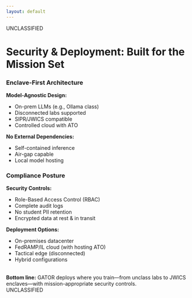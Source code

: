 ```yaml
---
layout: default
---
```


<style src="../style.css"></style>

<div class="classification-header">UNCLASSIFIED</div>

# **Security & Deployment: Built for the Mission Set**

<div class="grid-cols-2 mt-2">

<div class="gator-card">

<h3 class="mb-1"><i data-lucide="shield" class="lucide-icon"></i> Enclave-First Architecture</h3>
<div class="text-sm">

**Model-Agnostic Design:**
<ul class="compact-list">
<li>On-prem LLMs (e.g., Ollama class)</li>
<li>Disconnected labs supported</li>
<li>SIPR/JWICS compatible</li>
<li>Controlled cloud with ATO</li>
</ul>

**No External Dependencies:**
<ul class="compact-list">
<li>Self-contained inference</li>
<li>Air-gap capable</li>
<li>Local model hosting</li>
</ul>
</div>

</div>

<div class="gator-card">

<h3 class="mb-1"><i data-lucide="shield-check" class="lucide-icon"></i> Compliance Posture</h3>
<div class="text-sm">

**Security Controls:**
<ul class="compact-list">
<li>Role-Based Access Control (RBAC)</li>
<li>Complete audit logs</li>
<li>No student PII retention</li>
<li>Encrypted data at rest & in transit</li>
</ul>

**Deployment Options:**
<ul class="compact-list">
<li>On-premises datacenter</li>
<li>FedRAMP/IL cloud (with hosting ATO)</li>
<li>Tactical edge (disconnected)</li>
<li>Hybrid configurations</li>
</ul>
</div>

</div>

</div>

<div class="highlight mt-8 text-sm" style="margin-top: 2rem;">
<strong class="text-primary" >Bottom line:</strong> GATOR deploys where you train—from unclass labs to JWICS enclaves—with mission-appropriate security controls.
</div>

<div class="classification-footer">UNCLASSIFIED</div>
